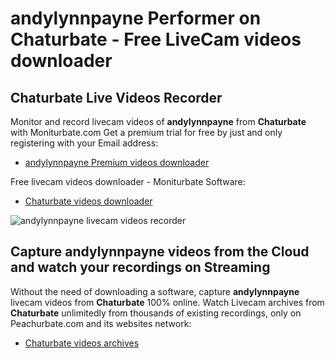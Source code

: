 # andylynnpayne Performer on Chaturbate - Free LiveCam videos downloader

## Chaturbate Live Videos Recorder

Monitor and record livecam videos of **andylynnpayne** from **Chaturbate** with Moniturbate.com
Get a premium trial for free by just and only registering with your Email address:
* [andylynnpayne Premium videos downloader](https://moniturbate.com/request-demo-licence-key.html)

Free livecam videos downloader - Moniturbate Software:
* [Chaturbate videos downloader](https://moniturbate.com/moniturbate-download-software.html)

![andylynnpayne livecam videos recorder](https://peachurnet.com/templates/moniturbate-software.png)


## Capture andylynnpayne videos from the Cloud and watch your recordings on Streaming

Without the need of downloading a software, capture **andylynnpayne** livecam videos from **Chaturbate** 100% online.
Watch Livecam archives from **Chaturbate** unlimitedly from thousands of existing recordings, only on Peachurbate.com and its websites network:
* [Chaturbate videos archives](https://peachurnet.com/)